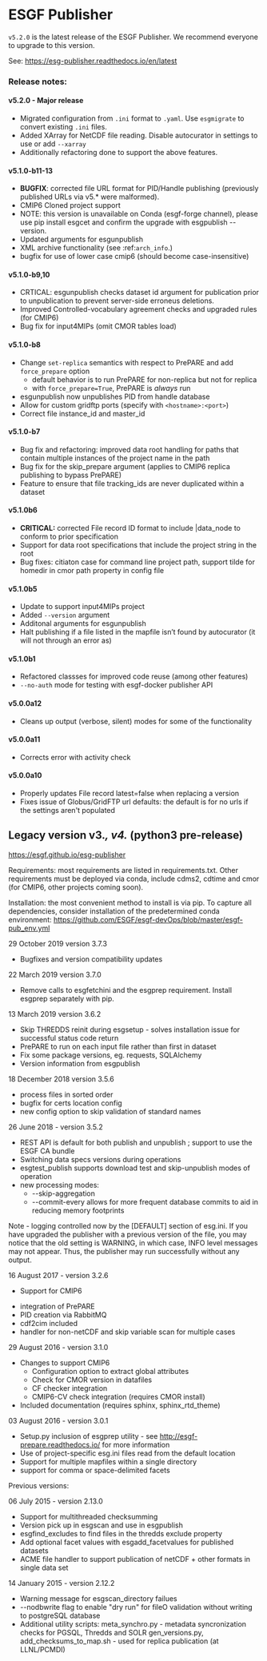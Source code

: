 # ESGF Publisher

`v5.2.0` is the latest release of the ESGF Publisher.  We recommend everyone to upgrade to this version.

See: https://esg-publisher.readthedocs.io/en/latest

### Release notes:

#### v5.2.0 - Major release
* Migrated configuration from `.ini` format to `.yaml`.  Use `esgmigrate` to convert existing `.ini` files.
*  Added XArray for NetCDF file reading.  Disable autocurator in settings to use or add `--xarray`
* Additionally refactoring done to support the above features.

#### v5.1.0-b11-13

* **BUGFIX**: corrected file URL format for PID/Handle publishing (previously published URLs via v5.* were malformed).
* CMIP6 Cloned project support
* NOTE: this version is unavailable on Conda (esgf-forge channel), please use pip install esgcet and confirm the upgrade with esgpublish --version.
* Updated arguments for esgunpublish
* XML archive functionality (see :ref:`arch_info`.)
* bugfix for use of lower case cmip6 (should become case-insensitive)


#### v5.1.0-b9,10

* CRTICAL: esgunpublish checks dataset id argument for publication prior to unpublication to prevent server-side erroneus deletions.
* Improved Controlled-vocabulary agreement checks and upgraded rules (for CMIP6)
* Bug fix for input4MIPs (omit CMOR tables load)

#### v5.1.0-b8

* Change ``set-replica`` semantics with respect to PrePARE and add ``force_prepare`` option
   - default behavior is to run PrePARE for non-replica but not for replica
   - with ``force_prepare=True``, PrePARE is *always* run
* esgunpublish now unpublishes PID from handle database
* Allow for custom gridftp ports (specify with ``<hostname>:<port>``)
* Correct file instance_id and master_id

#### v5.1.0-b7

* Bug fix and refactoring: improved data root handling for paths that contain multiple instances of the project name in the path
* Bug fix for the skip_prepare argument (applies to CMIP6 replica publishing to bypass PrePARE)
* Feature to ensure that file tracking_ids are never duplicated within a dataset

#### v5.1.0b6

* **CRITICAL:** corrected File record ID format to include |data_node to conform to prior specification
* Support for data root specifications that include the project string in the root
* Bug fixes: citiaton case for command line project path, support tilde for homedir in cmor path property in config file

#### v5.1.0b5

* Update to support input4MIPs project
* Added `--version` argument
* Additonal arguments for esgunpublish
* Halt publishing if a file listed in the mapfile isn’t found by autocurator (it will not through an error as)

#### v5.1.0b1

* Refactored classses for improved code reuse (among other features)
* `--no-auth` mode for testing with esgf-docker publisher API


#### v5.0.0a12

* Cleans up output (verbose, silent) modes for some of the functionality

#### v5.0.0a11 

* Corrects error with activity check

#### v5.0.0a10

* Properly updates File record latest=false when replacing a version
* Fixes issue of Globus/GridFTP url defaults: the default is for no urls if the settings aren't populated

## Legacy version v3.*, v4.* (python3 pre-release)


https://esgf.github.io/esg-publisher 

Requirements:  most requirements are listed in requirements.txt.  Other requirements must be deployed via conda, include cdms2, cdtime and cmor (for CMIP6, other projects coming soon).  

Installation:  the most convenient method to install is via pip.  To capture all dependencies, consider installation of the predetermined conda environment: https://github.com/ESGF/esgf-devOps/blob/master/esgf-pub_env.yml

29 October 2019 version 3.7.3

* Bugfixes and version compatibility updates

22 March 2019 version 3.7.0

* Remove calls to esgfetchini and the esgprep requirement.  Install esgprep separately with pip.

13 March 2019 version 3.6.2

* Skip THREDDS reinit during esgsetup - solves installation issue for successful status code return
* PrePARE to run on each input file rather than first in dataset
* Fix some package versions, eg. requests, SQLAlchemy
* Version information from esgpublish

18 December 2018  version 3.5.6

* process files in sorted order
* bugfix for certs location config
* new config option to skip validation of standard names

26 June 2018 - version 3.5.2

* REST API is default for both publish and unpublish ; support to use the ESGF CA bundle
* Switching data specs versions during operations
* esgtest_publish supports download test and skip-unpublish modes of operation
* new processing modes:
   - --skip-aggregation  
   - --commit-every  allows for more frequent database commits to aid in reducing memory footprints

Note - logging controlled now by the [DEFAULT] section of esg.ini. If you have upgraded the publisher with a previous version of the file, you may notice that the old setting is WARNING, in which case, INFO level messages may not appear.  Thus, the publisher may run successfully without any output.  



16 August 2017 - version 3.2.6

* Support for CMIP6 
- integration of PrePARE
- PID creation via RabbitMQ
- cdf2cim included
- handler for non-netCDF and skip variable scan for multiple cases

29 August 2016 - version 3.1.0

* Changes to support CMIP6
  - Configuration option to extract global attributes
  - Check for CMOR version in datafiles
  - CF checker integration
  - CMIP6-CV check integration (requires CMOR install)
* Included documentation (requires sphinx, sphinx_rtd_theme)

03 August 2016 - version 3.0.1

* Setup.py inclusion of esgprep utility - see http://esgf-prepare.readthedocs.io/ for more information
* Use of project-specific esg.ini files read from the default location
* Support for multiple mapfiles within a single directory
* support for comma or space-delimited facets


Previous versions:

06 July 2015 - version 2.13.0

 * Support for multithreaded checksumming
 * Version pick up in esgscan and use in esgpublish
 * esgfind_excludes to find files in the thredds exclude property
 * Add optional facet values with esgadd_facetvalues for published datasets
 * ACME file handler to support publication of netCDF + other formats in single data set

14 January 2015 - version 2.12.2

 * Warning message for esgscan_directory failues
 * --nodbwrite flag to enable "dry run" for fileO validation without writing to postgreSQL database
 * Additional utility scripts: 
      meta_synchro.py - metadata syncronization checks for PGSQL, Thredds and SOLR
     gen_versions.py, add_checksums_to_map.sh  - used for replica publication (at LLNL/PCMDI)
    

